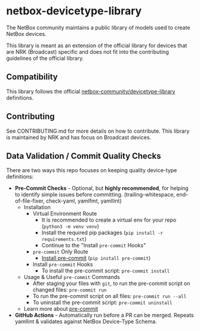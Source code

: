 # netbox-devicetype-library

The NetBox community maintains a public library of models used to create NetBox devices.

This library is meant as an extension of the official library for devices that are NRK (Broadcast) specific and does 
not fit into the contributing guidelines of the official library.

## Compatibility

This library follows the official [netbox-community/devicetype-library](https://github.com/netbox-community/devicetype-library/)
definitions.

## Contributing

See CONTRIBUTING.md for more details on how to contribute.
This library is maintained by NRK and has focus on Broadcast devices.

## Data Validation / Commit Quality Checks

There are two ways this repo focuses on keeping quality device-type definitions:

- **Pre-Commit Checks** - Optional, but **highly recommended**, for helping to identify simple issues before committing. (trailing-whitespace, end-of-file-fixer, check-yaml, yamlfmt, yamllint)
    - Installation
        - Virtual Environment Route
            - It is recommended to create a virtual env for your repo (`python3 -m venv venv`)
            - Install the required pip packages (`pip install -r requirements.txt`)
            - Continue to the "Install `pre-commit` Hooks"
        - `pre-commit` Only Route
            - [Install pre-commit](https://pre-commit.com/#install) (`pip install pre-commit`)
        - Install `pre-commit` Hooks
            - To install the pre-commit script: `pre-commit install`
    - Usage & Useful `pre-commit` Commands
        - After staging your files with `git`, to run the pre-commit script on changed files: `pre-commit run`
        - To run the pre-commit script on all files: `pre-commit run --all`
        - To uninstall the pre-commit script: `pre-commit uninstall`
    - Learn more about [pre-commit](https://pre-commit.com/)
- **GitHub Actions** - Automatically run before a PR can be merged. Repeats yamllint & validates against NetBox Device-Type Schema.
